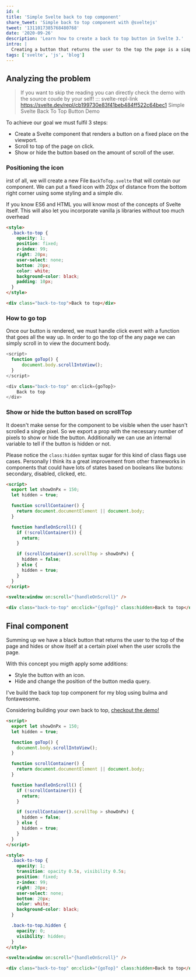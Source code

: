 ```yaml
---
id: 4
title: 'Simple Svelte back to top component'
share_tweet: 'Simple back to top component with @sveltejs'
tweet: '1311017385768480768'
date: '2020-09-26'
description: 'Learn how to create a back to top button in Svelte 3.'
intro: |
  Creating a button that returns the user to the top the page is a simple task that could be easily achieved with any javascript framework and some basic styling. Learning how to build this kind of simple components could be a good quick start for Svelte 3.
tags: ['svelte', 'js', 'blog']
---
```


## Analyzing the problem

> If you want to skip the reading you can directly check the demo with the source coude by your self!
> ::: svelte-repl-link https://svelte.dev/repl/cb199730e83f41beb484ff522c64bec1 Simple Svelte Back To Top Button Demo

To achieve our goal we must fulfil 3 steps:

- Create a Svelte component that renders a button on a fixed place on the viewport.
- Scroll to top of the page on click.
- Show or hide the button based on the amount of scroll of the user.

### Positioning the icon

irst of all, we will create a new File `BackToTop.svelte` that will contain our component.
We can put a fixed icon with 20px of distance from the bottom right corner using some styling and a simple div.

If you know ES6 and HTML you will know most of the concepts of Svelte itself. This will
also let you incorporate vanilla js libraries without too much overhead

```html
<style>
  .back-to-top {
    opacity: 1;
    position: fixed;
    z-index: 99;
    right: 20px;
    user-select: none;
    bottom: 20px;
    color: white;
    background-color: black;
    padding: 10px;
  }
</style>

<div class="back-to-top">Back to top</div>
```

### How to go top

Once our button is rendered, we must handle click event with a function that goes all the way up. In order to go the top of the any page we can simply scroll in to view the document body.

```js
<script>
  function goTop() {
      document.body.scrollIntoView();
  }
</script>

<div class="back-to-top" on:click={goTop}>
	Back to top
</div>
```

### Show or hide the button based on scrollTop

It doesn't make sense for the component to be visible when the user hasn't scrolled a single pixel. So we export a prop with the necessary number of pixels to show or hide the button. Additionally we can use an internal variable to tell if the button is hidden or not.

Please notice the `class:hidden` syntax sugar for this kind of class flags use cases. Personally I think its a great improvement from other frameworks in components that could have lots of states based on booleans like butons: secondary, disabled, clicked, etc.

```html
<script>
  export let showOnPx = 150;
  let hidden = true;

  function scrollContainer() {
    return document.documentElement || document.body;
  }

  function handleOnScroll() {
    if (!scrollContainer()) {
      return;
    }

    if (scrollContainer().scrollTop > showOnPx) {
      hidden = false;
    } else {
      hidden = true;
    }
  }
</script>

<svelte:window on:scroll="{handleOnScroll}" />

<div class="back-to-top" on:click="{goTop}" class:hidden>Back to top</div>
```

## Final component

Summing up we have a black button that returns the user to the top of the page and hides or show itself at a certain pixel when the user scrolls the page.

With this concept you migth apply some additions:

- Style the button with an icon.
- Hide and change the position of the button media query.

I've build the back top top component for my blog using bulma and fontawesome.

Considering building your own back to top, [checkout the demo!](https://svelte.dev/repl/cb199730e83f41beb484ff522c64bec1?version=3.22.2)

```html
<script>
  export let showOnPx = 150;
  let hidden = true;

  function goTop() {
    document.body.scrollIntoView();
  }

  function scrollContainer() {
    return document.documentElement || document.body;
  }

  function handleOnScroll() {
    if (!scrollContainer()) {
      return;
    }

    if (scrollContainer().scrollTop > showOnPx) {
      hidden = false;
    } else {
      hidden = true;
    }
  }
</script>

<style>
  .back-to-top {
    opacity: 1;
    transition: opacity 0.5s, visibility 0.5s;
    position: fixed;
    z-index: 99;
    right: 20px;
    user-select: none;
    bottom: 20px;
    color: white;
    background-color: black;
  }

  .back-to-top.hidden {
    opacity: 0;
    visibility: hidden;
  }
</style>

<svelte:window on:scroll="{handleOnScroll}" />

<div class="back-to-top" on:click="{goTop}" class:hidden>Back to top</div>
```
